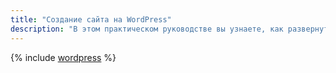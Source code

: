 ```yaml
---
title: "Создание сайта на WordPress"
description: "В этом практическом руководстве вы узнаете, как развернуть и настроить сайт на Wordpress в {{ yandex-cloud }}."
---
```


{% include [wordpress](../../../_tutorials/_tutorials_includes/wordpress/setup.md) %}
